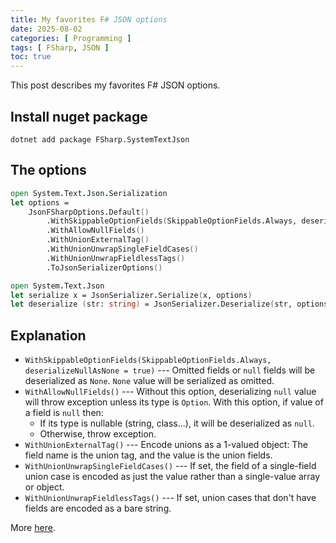 ```yaml
---
title: My favorites F# JSON options
date: 2025-08-02
categories: [ Programming ]
tags: [ FSharp, JSON ]
toc: true
---
```


This post describes my favorites F# JSON options.

<!--more-->

## Install nuget package

```shell
dotnet add package FSharp.SystemTextJson
```

## The options

```fsharp
open System.Text.Json.Serialization
let options =
    JsonFSharpOptions.Default()
        .WithSkippableOptionFields(SkippableOptionFields.Always, deserializeNullAsNone = true)
        .WithAllowNullFields()
        .WithUnionExternalTag()
        .WithUnionUnwrapSingleFieldCases()
        .WithUnionUnwrapFieldlessTags()
        .ToJsonSerializerOptions()

open System.Text.Json
let serialize x = JsonSerializer.Serialize(x, options)
let deserialize (str: string) = JsonSerializer.Deserialize(str, options)
```

## Explanation

- `WithSkippableOptionFields(SkippableOptionFields.Always, deserializeNullAsNone = true)` --- Omitted fields or `null` fields will be deserialized as `None`. `None` value will be serialized as omitted.
- `WithAllowNullFields()` --- Without this option, deserializing `null` value will throw exception unless its type is `Option`. With this option, if value of a field is `null` then:
    - If its type is nullable (string, class...), it will be deserialized as `null`.
    - Otherwise, throw exception.
- `WithUnionExternalTag()` --- Encode unions as a 1-valued object: The field name is the union tag, and the value is the union fields.
- `WithUnionUnwrapSingleFieldCases()` --- If set, the field of a single-field union case is encoded as just the value rather than a single-value array or object.
- `WithUnionUnwrapFieldlessTags()` --- If set, union cases that don't have fields are encoded as a bare string.

More [here](https://github.com/Tarmil/FSharp.SystemTextJson/blob/master/docs/Customizing.md).
